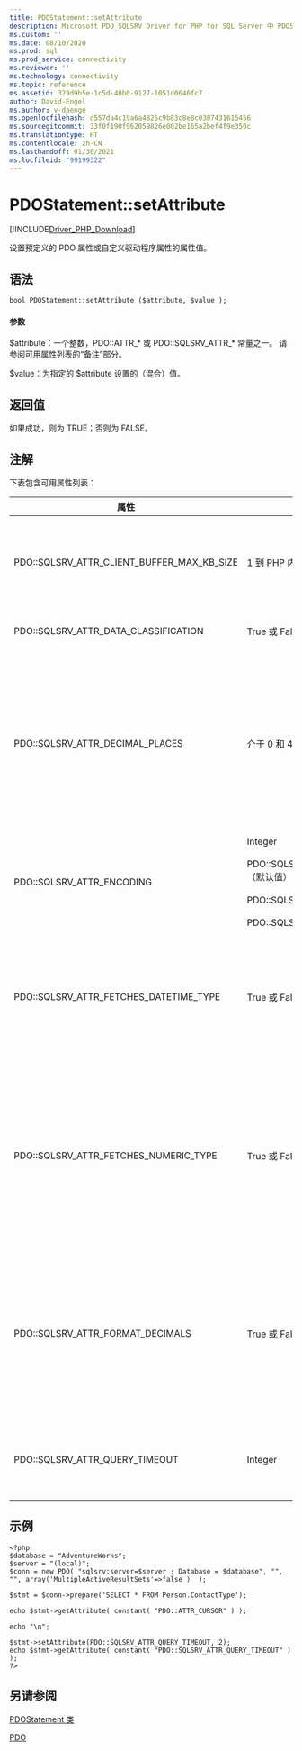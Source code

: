 ```yaml
---
title: PDOStatement::setAttribute
description: Microsoft PDO_SQLSRV Driver for PHP for SQL Server 中 PDOStatement::setAttribute 函数的 API 参考。
ms.custom: ''
ms.date: 08/10/2020
ms.prod: sql
ms.prod_service: connectivity
ms.reviewer: ''
ms.technology: connectivity
ms.topic: reference
ms.assetid: 329d9b5e-1c5d-40b0-9127-1051d0646fc7
author: David-Engel
ms.author: v-daenge
ms.openlocfilehash: d557da4c19a6a4825c9b83c8e8c0387431615456
ms.sourcegitcommit: 33f0f190f962059826e002be165a2bef4f9e350c
ms.translationtype: HT
ms.contentlocale: zh-CN
ms.lasthandoff: 01/30/2021
ms.locfileid: "99199322"
---
```

# <a name="pdostatementsetattribute"></a>PDOStatement::setAttribute
[!INCLUDE[Driver_PHP_Download](../../includes/driver_php_download.md)]

设置预定义的 PDO 属性或自定义驱动程序属性的属性值。  
  
## <a name="syntax"></a>语法  
  
```  
bool PDOStatement::setAttribute ($attribute, $value );  
```  
  
#### <a name="parameters"></a>参数  
$attribute：一个整数，PDO::ATTR_* 或 PDO::SQLSRV_ATTR_\* 常量之一。 请参阅可用属性列表的“备注”部分。  
  
$value：为指定的 $attribute 设置的（混合）值。  
  
## <a name="return-value"></a>返回值  
如果成功，则为 TRUE；否则为 FALSE。  
  
## <a name="remarks"></a>注解  
下表包含可用属性列表：  
  
|属性|值|说明|  
|-------------|----------|---------------|  
|PDO::SQLSRV_ATTR_CLIENT_BUFFER_MAX_KB_SIZE|1 到 PHP 内存限制。|配置保留客户端游标的结果集的缓冲区大小。<br /><br />默认值为 10240 KB (10 MB)。<br /><br />有关客户端游标的详细信息，请参阅[游标类型（PDO_SQLSRV 驱动程序）](../../connect/php/cursor-types-pdo-sqlsrv-driver.md)。|  
|PDO::SQLSRV_ATTR_DATA_CLASSIFICATION|True 或 False|指定在调用 [PDOStatement::getColumnMeta](../../connect/php/pdostatement-getcolumnmeta.md) 时是否检索数据分类元数据。 默认值为 false。|
|PDO::SQLSRV_ATTR_DECIMAL_PLACES|介于 0 和 4 之间（含 0 和 4）的整数|指定设置提取的 Money 值格式时的小数位数。<br /><br />将忽略任何负整数或大于 4 的值。<br /><br />此选项仅在 PDO::SQLSRV_ATTR_FORMAT_DECIMALS 为 true 时适用。<br /><br />还可以在连接级别设置此选项。 如果是这样，此选项将覆盖连接级别选项。<br /><br />有关详细信息，请参阅[设置十进制字符串和 Money 值格式（PDO_SQLSRV 驱动程序）](../../connect/php/formatting-decimals-pdo-sqlsrv-driver.md)。|
|PDO::SQLSRV_ATTR_ENCODING|Integer<br /><br />PDO::SQLSRV_ENCODING_UTF8（默认值）<br /><br />PDO::SQLSRV_ENCODING_SYSTEM<br /><br />PDO::SQLSRV_ENCODING_BINARY|设置驱动程序用于与服务器通信的字符集编码。|  
|PDO::SQLSRV_ATTR_FETCHES_DATETIME_TYPE|True 或 False|指定是否以 [PHP DateTime](http://php.net/manual/en/class.datetime.php) 对象形式检索日期和时间类型。 如果保留 false，则默认行为是将它们作为字符串返回。<br /><br />还可以在连接级别设置此选项。 如果是这样，此选项将覆盖连接级别选项。<br /><br />有关详细信息，请参阅[操作说明：使用 PDO_SQLSRV 驱动程序检索日期和时间类型作为 PHP Datetime 对象](../../connect/php/how-to-retrieve-datetime-objects-using-pdo-sqlsrv-driver.md)。|  
|PDO::SQLSRV_ATTR_FETCHES_NUMERIC_TYPE|True 或 False|处理带有数值 SQL 类型（bit、integer、smallint、tinyint、float 或 real）的列的数值提取。<br /><br />当打开了连接选项标志 ATTR_STRINGIFY_FETCHES，返回值将是一个字符串，即使 SQLSRV_ATTR_FETCHES_NUMERIC_TYPE 处于打开状态。<br /><br />如果绑定列中返回的 PDO 类型是 PDO_PARAM_INT，即使 SQLSRV_ATTR_FETCHES_NUMERIC_TYPE 处于关闭状态，整数列的返回值也是 int。|  
|PDO::SQLSRV_ATTR_FORMAT_DECIMALS|True 或 False|指定是否在合适时向十进制字符串添加前导零。 如已设置，此选项将启用用于设置 Money 类型格式的 PDO::SQLSRV_ATTR_DECIMAL_PLACES 选项。 如果保留 false，使用的默认行为是返回精确的精度，并为小于 1 的值省略前导零。<br /><br />还可以在连接级别设置此选项。 如果是这样，此选项将覆盖连接级别选项。<br /><br />有关详细信息，请参阅[设置十进制字符串和 Money 值格式（PDO_SQLSRV 驱动程序）](../../connect/php/formatting-decimals-pdo-sqlsrv-driver.md)。| 
|PDO::SQLSRV_ATTR_QUERY_TIMEOUT|Integer|设置查询超时（以秒为单位）。<br /><br />默认情况下，驱动程序将无限期等待结果。 不允许使用负数。<br /><br />0 表示没有超时。|  
  
## <a name="example"></a>示例  
  
```  
<?php  
$database = "AdventureWorks";  
$server = "(local)";  
$conn = new PDO( "sqlsrv:server=$server ; Database = $database", "", "", array('MultipleActiveResultSets'=>false )  );  
  
$stmt = $conn->prepare('SELECT * FROM Person.ContactType');  
  
echo $stmt->getAttribute( constant( "PDO::ATTR_CURSOR" ) );  
  
echo "\n";  
  
$stmt->setAttribute(PDO::SQLSRV_ATTR_QUERY_TIMEOUT, 2);  
echo $stmt->getAttribute( constant( "PDO::SQLSRV_ATTR_QUERY_TIMEOUT" ) );  
?>  
```  
  
## <a name="see-also"></a>另请参阅  
[PDOStatement 类](../../connect/php/pdostatement-class.md)

[PDO](https://php.net/manual/book.pdo.php)  
  
